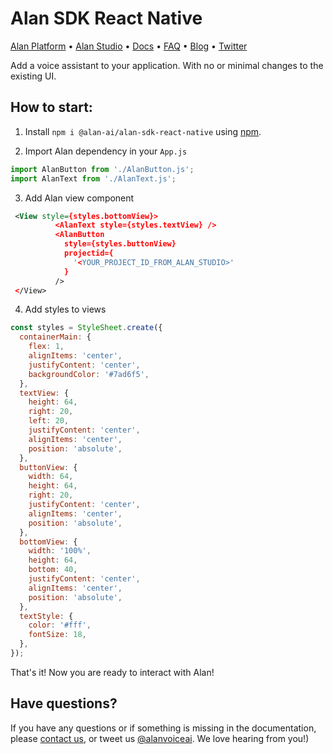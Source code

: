 # Alan SDK React Native


[Alan Platform](https://alan.app/) • [Alan Studio](https://studio.alan.app/register) • [Docs](https://alan.app/docs) • [FAQ](https://alan.app/docs/additional/faq.html) •
[Blog](https://alan.app/blog/) • [Twitter](https://twitter.com/alanvoiceai)

Add a voice assistant to your application. With no or minimal changes to the existing UI.

## How to start:

1. Install `npm i @alan-ai/alan-sdk-react-native` using [npm](https://www.npmjs.com/package/alan-sdk-react-native).

2. Import Alan dependency  in your `App.js`

```javascript 
import AlanButton from './AlanButton.js';
import AlanText from './AlanText.js';
```

3. Add Alan view component

```xml
 <View style={styles.bottomView}>
          <AlanText style={styles.textView} />
          <AlanButton
            style={styles.buttonView}
            projectid={
              '<YOUR_PROJECT_ID_FROM_ALAN_STUDIO>'
            }
          />
 </View>
```

4. Add styles to views

```javascript
const styles = StyleSheet.create({
  containerMain: {
    flex: 1,
    alignItems: 'center',
    justifyContent: 'center',
    backgroundColor: '#7ad6f5',
  },
  textView: {
    height: 64,
    right: 20,
    left: 20,
    justifyContent: 'center',
    alignItems: 'center',
    position: 'absolute',
  },
  buttonView: {
    width: 64,
    height: 64,
    right: 20,
    justifyContent: 'center',
    alignItems: 'center',
    position: 'absolute',
  },
  bottomView: {
    width: '100%',
    height: 64,
    bottom: 40,
    justifyContent: 'center',
    alignItems: 'center',
    position: 'absolute',
  },
  textStyle: {
    color: '#fff',
    fontSize: 18,
  },
});
```

That's it! Now you are ready to interact with Alan!

## Have questions?

If you have any questions or if something is missing in the documentation, please [contact us](mailto:support@alan.app), or tweet us [@alanvoiceai](https://twitter.com/alanvoiceai). We love hearing from you!)

